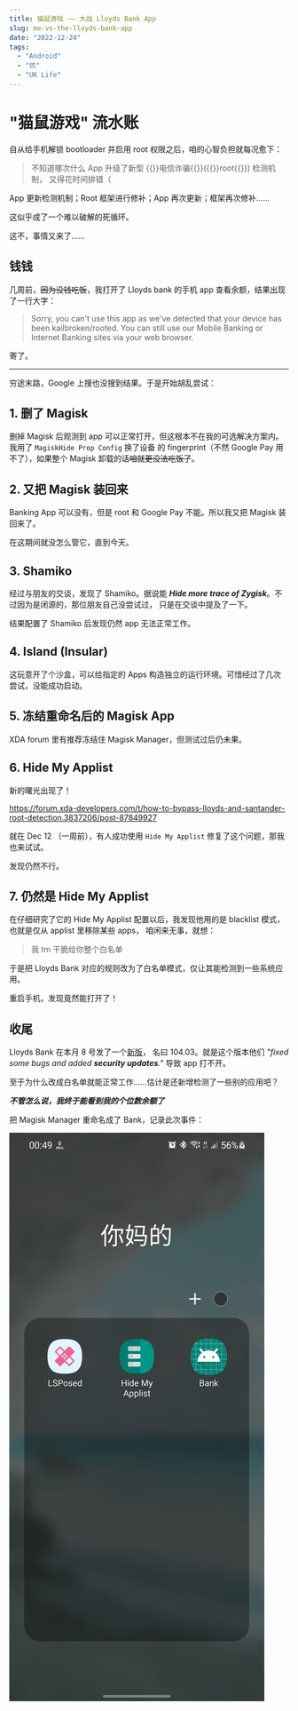 ```yaml
---
title: 猫鼠游戏 —— 大战 Lloyds Bank App
slug: me-vs-the-lloyds-bank-app
date: "2022-12-24"
tags:
  - "Android"
  - "坑"
  - "UK Life"
---
```


# "猫鼠游戏" 流水账

自从给手机解锁 bootloader 并启用 root 权限之后，咱的心智负担就每况愈下：

> 不知道哪次什么 App 升级了新型 {{<spoiler>}}电信诈骗{{</spoiler>}}({{<spoiler>}}root{{</spoiler>}}) 检测机制，
> 又得花时间排错（

App 更新检测机制；Root 框架进行修补；App 再次更新；框架再次修补……

这似乎成了一个难以破解的死循环。

这不，事情又来了……

## 钱钱

几周前，~~因为没钱吃饭~~，我打开了 Lloyds bank 的手机 app 查看余额，结果出现了一行大字：

> Sorry, you can't use this app as we've detected that your device has been kailbroken/rooted.
> You can still use our Mobile Banking or Internet Banking sites via your web browser.

寄了。

---

穷途末路，Google 上搜也没搜到结果。于是开始胡乱尝试：

## 1. 删了 Magisk

删掉 Magisk 后观测到 app 可以正常打开，但这根本不在我的可选解决方案内。我用了 `MagiskHide Prop Config` 换了设备
的 fingerprint（不然 Google Pay 用不了），如果整个 Magisk 卸载的话~~咱就更没法吃饭了~~。

## 2. 又把 Magisk 装回来

Banking App 可以没有，但是 root 和 Google Pay 不能。所以我又把 Magisk 装回来了。

在这期间就没怎么管它，直到今天。

## 3. Shamiko

经过与朋友的交谈，发现了 Shamiko。据说能 **_Hide more trace of Zygisk_**。不过因为是闭源的，那位朋友自己没尝试过，
只是在交谈中提及了一下。

结果配置了 Shamiko 后发现仍然 app 无法正常工作。

## 4. Island (Insular)

这玩意开了个沙盒，可以给指定的 Apps 构造独立的运行环境。可惜经过了几次尝试，没能成功启动。

## 5. 冻结重命名后的 Magisk App

XDA forum 里有推荐冻结住 Magisk Manager，但测试过后仍未果。

## 6. Hide My Applist

新的曙光出现了！

<https://forum.xda-developers.com/t/how-to-bypass-lloyds-and-santander-root-detection.3837206/post-87849927>

就在 Dec 12 （一周前），有人成功使用 `Hide My Applist` 修复了这个问题，那我也来试试。

发现仍然不行。

## 7. 仍然是 Hide My Applist

在仔细研究了它的 Hide My Applist 配置以后，我发现他用的是 blacklist 模式，也就是仅从 applist 里移除某些 apps，
咱闲来无事，就想：

> 我 tm 干脆给你整个白名单

于是把 Lloyds Bank 对应的规则改为了白名单模式，仅让其能检测到一些系统应用。

重启手机，发现竟然能打开了！

## 收尾

Lloyds Bank 在本月 8 号发了一个[新版](https://www.apkmirror.com/apk/lloyds-banking-group-plc/lloyds-bank-mobile-banking/)，
名曰 104.03。就是这个版本他们 _"fixed some bugs and added **security updates**."_ 导致 app 打不开。

至于为什么改成白名单就能正常工作……估计是还新增检测了一些别的应用吧？

**_不管怎么说，我终于能看到我的个位数余额了_**

把 Magisk Manager 重命名成了 Bank，记录此次事件：

![home](./home.png)

